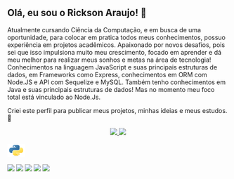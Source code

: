 ## Olá, eu sou o Rickson Araujo! 👋

Atualmente cursando Ciência da Computação, e em busca de uma oportunidade, para colocar em pratica todos meus conhecimentos, possuo experiência em projetos acadêmicos. Apaixonado por novos desafios, pois sei que isso impulsiona muito meu crescimento, focado em aprender e dá meu melhor para realizar meus sonhos e metas na área de tecnologia! Conhecimentos na linguagem JavaScript e suas principais estruturas de dados, em Frameworks como Express, conhecimentos em ORM com Node.JS e API com Sequelize e MySQL. Também tenho conhecimentos em Java e suas principais estruturas de dados! Mas no momento meu foco total está vinculado ao Node.Js.

Criei este perfil para publicar meus projetos, minhas ideias e meus estudos. 📙

<div align="center">
  <a href="https://github.com/rafaballerini">
  <img height="150em" src="https://github-readme-stats.vercel.app/api?username=ricksonn1&show_icons=true&theme=dracula&include_all_commits=true&count_private=true"/>
  <img height="150em" src="https://github-readme-stats.vercel.app/api/top-langs/?username=ricksonn1&layout=compact&langs_count=7&theme=dracula"/>
</div>
  <div style="display: inline_block"><br>
  <img align="center" alt="Rafa-Python" height="30" width="40" src="https://raw.githubusercontent.com/devicons/devicon/master/icons/python/python-original.svg">
</div>
  <br>
  <div> 
  <a href="https://www.youtube.com/channel/UC-PeA1Fw0_gt8tlJHFQ66oA" target="_blank"><img src="https://img.shields.io/badge/YouTube-FF0000?style=for-the-badge&logo=youtube&logoColor=white" target="_blank"></a>
  <a href="https://instagram.com/ricksonn1" target="_blank"><img src="https://img.shields.io/badge/-Instagram-%23E4405F?style=for-the-badge&logo=instagram&logoColor=white" target="_blank"></a>
 	<a href="https://www.twitch.tv/salvattore10" target="_blank"><img src="https://img.shields.io/badge/Twitch-9146FF?style=for-the-badge&logo=twitch&logoColor=white" target="_blank"></a>
  <a href = "mailto:ricksonn7@gmail.com"><img src="https://img.shields.io/badge/-Gmail-%23333?style=for-the-badge&logo=gmail&logoColor=white" target="_blank"></a>
  <a href="https://www.linkedin.com/in/ricksonaraujo/" target="_blank"><img src="https://img.shields.io/badge/-LinkedIn-%230077B5?style=for-the-badge&logo=linkedin&logoColor=white" target="_blank"></a> 
